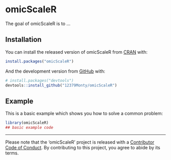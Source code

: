 
<!-- README.md is generated from README.Rmd. Please edit that file -->

# omicScaleR

<!-- badges: start -->

<!-- badges: end -->

The goal of omicScaleR is to …

## Installation

You can install the released version of omicScaleR from
[CRAN](https://CRAN.R-project.org) with:

``` r
install.packages("omicScaleR")
```

And the development version from [GitHub](https://github.com/) with:

``` r
# install.packages("devtools")
devtools::install_github("12379Monty/omicScaleR")
```

## Example

This is a basic example which shows you how to solve a common problem:

``` r
library(omicScaleR)
## basic example code
```

-----

Please note that the ‘omicScaleR’ project is released with a
[Contributor Code of Conduct](.github/CODE_OF_CONDUCT.md). By
contributing to this project, you agree to abide by its terms.

<!--

Rscript -e "rmarkdown::render('README.Rmd')"

-->
